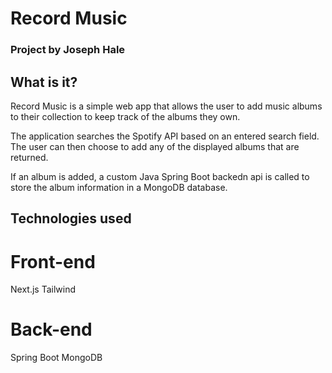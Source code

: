 # Record Music
### Project by Joseph Hale
## What is it?
Record Music is a simple web app that allows the user to add music albums to their collection to keep track of the albums they own. 

The application searches the Spotify API based on an entered search field. The user can then choose to add any of the displayed albums that are returned. 

If an album is added, a custom Java Spring Boot backedn api is called to store the album information in a MongoDB database.

## Technologies used
# Front-end
Next.js
Tailwind
# Back-end
Spring Boot
MongoDB
